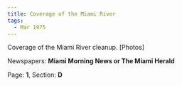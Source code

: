 ```yaml
---  
title: Coverage of the Miami River  
tags:  
  - Mar 1975  
---  
```

  
Coverage of the Miami River cleanup. [Photos]  
  
Newspapers: **Miami Morning News or The Miami Herald**  
  
Page: **1**, Section: **D** 
